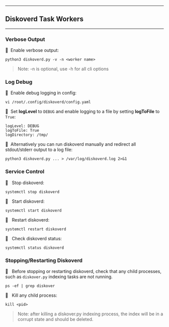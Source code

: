 ___
## Diskoverd Task Workers
___

### Verbose Output

🔴 &nbsp;Enable verbose output:
```
python3 diskoverd.py -v -n <worker name>
```
>Note: -n is optional, use -h for all cli options

### Log Debug

🔴 &nbsp;Enable debug logging in config:
```
vi /root/.config/diskoverd/config.yaml
```

🔴 &nbsp;Set **logLevel** to `DEBUG` and enable logging to a file by setting **logToFile** to `True`:
```
logLevel: DEBUG
logToFile: True
logDirectory: /tmp/
```

🔴 &nbsp;Alternatively you can run diskoverd manually and redirect all stdout/stderr output to a log file:
```
python3 diskoverd.py ... > /var/log/diskoverd.log 2>&1
```

### Service Control

🔴 &nbsp; Stop diskoverd:
```
systemctl stop diskoverd
```

🔴 &nbsp; Start diskoverd:
```
systemctl start diskoverd
```

🔴 &nbsp; Restart diskoverd:
```
systemctl restart diskoverd
```

🔴 &nbsp; Check diskoverd status:
```
systemctl status diskoverd
```

### Stopping/Restarting Diskoverd

🔴 &nbsp; Before stopping or restarting diskoverd, check that any child processes, such as `diskover.py` indexing tasks are not running.
```
ps -ef | grep diskover
```

🔴 &nbsp; Kill any child process:
```
kill <pid>
```
>Note: after killing a diskover.py indexing process, the index will be in a corrupt state and should be deleted.
